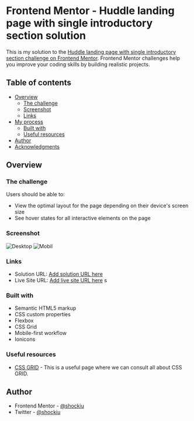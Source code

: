 # Frontend Mentor - Huddle landing page with single introductory section solution

This is my solution to the [Huddle landing page with single introductory section challenge on Frontend Mentor](https://www.frontendmentor.io/challenges/huddle-landing-page-with-a-single-introductory-section-B_2Wvxgi0). Frontend Mentor challenges help you improve your coding skills by building realistic projects. 

## Table of contents

- [Overview](#overview)
  - [The challenge](#the-challenge)
  - [Screenshot](#screenshot)
  - [Links](#links)
- [My process](#my-process)
  - [Built with](#built-with)
  - [Useful resources](#useful-resources)
- [Author](#author)
- [Acknowledgments](#acknowledgments)

## Overview

### The challenge

Users should be able to:

- View the optimal layout for the page depending on their device's screen size
- See hover states for all interactive elements on the page

### Screenshot

![Desktop](https://i.imgur.com/CI8XOhd.png)
![Mobil](https://i.imgur.com/fgkwXwW.png)
### Links

- Solution URL: [Add solution URL here](https://your-solution-url.com)
- Live Site URL: [Add live site URL here](https://your-live-site-url.com)
s
### Built with

- Semantic HTML5 markup
- CSS custom properties
- Flexbox
- CSS Grid
- Mobile-first workflow
- Ionicons

### Useful resources

- [CSS GRID](https://css-tricks.com/snippets/css/complete-guide-grid/) - This is a useful page where we can consult all about CSS GRID.

## Author

- Frontend Mentor - [@shockiu](https://www.frontendmentor.io/profile/shockiu)
- Twitter - [@shockiu](https://twitter.com/shockiu)

